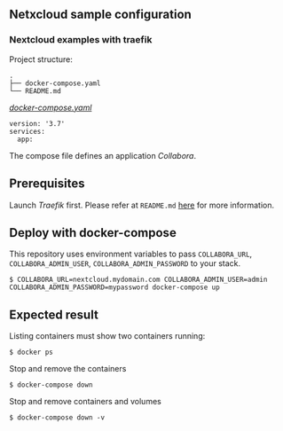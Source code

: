 ## Netxcloud sample configuration
### Nextcloud examples with traefik

Project structure:
```
.
├── docker-compose.yaml
└── README.md
```

[_docker-compose.yaml_](docker-compose.yaml)
```
version: '3.7'
services:
  app:

```

The compose file defines an application *Collabora*.

## Prerequisites

Launch *Traefik* first. Please refer at `README.md` [here](https://github.com/lfache/awesome-traefik/blob/master/README.md) for more information.

## Deploy with docker-compose
This repository uses environment variables to pass `COLLABORA_URL`, `COLLABORA_ADMIN_USER`, `COLLABORA_ADMIN_PASSWORD` to your stack.

```
$ COLLABORA_URL=nextcloud.mydomain.com COLLABORA_ADMIN_USER=admin COLLABORA_ADMIN_PASSWORD=mypassword docker-compose up 

```

## Expected result

Listing containers must show two containers running:
```
$ docker ps
```


Stop and remove the containers
```
$ docker-compose down
```

Stop and remove containers and volumes
```
$ docker-compose down -v
```
